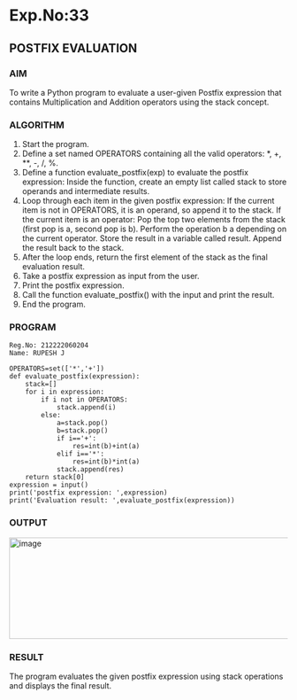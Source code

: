 # Exp.No:33  
## POSTFIX EVALUATION

### AIM  
To write a Python program to evaluate a user-given Postfix expression that contains Multiplication and Addition operators using the stack concept.

### ALGORITHM

1. Start the program.
2. Define a set named OPERATORS containing all the valid operators: *, +, **, -, /, %.
3. Define a function evaluate_postfix(exp) to evaluate the postfix expression:
      Inside the function, create an empty list called stack to store operands and intermediate results.
4. Loop through each item in the given postfix expression:
       If the current item is not in OPERATORS, it is an operand, so append it to the stack.
       If the current item is an operator:
           Pop the top two elements from the stack (first pop is a, second pop is b).
           Perform the operation b <operator> a depending on the current operator.
           Store the result in a variable called result.
           Append the result back to the stack.
5. After the loop ends, return the first element of the stack as the final evaluation result.
6. Take a postfix expression as input from the user.
7. Print the postfix expression.
8. Call the function evaluate_postfix() with the input and print the result.
9. End the program.

### PROGRAM
```
Reg.No: 212222060204
Name: RUPESH J

OPERATORS=set(['*','+']) 
def evaluate_postfix(expression):
    stack=[] 
    for i in expression:
        if i not in OPERATORS:
            stack.append(i)  
        else:
            a=stack.pop()  
            b=stack.pop()
            if i=='+':
                res=int(b)+int(a)  
            elif i=='*':
                res=int(b)*int(a)
            stack.append(res) 
    return stack[0]
expression = input()
print('postfix expression: ',expression)
print('Evaluation result: ',evaluate_postfix(expression))
```
### OUTPUT
<img width="817" height="183" alt="image" src="https://github.com/user-attachments/assets/565601a9-60d9-4eb7-a45e-83cfc793dfaa" />

### RESULT
The program evaluates the given postfix expression using stack operations and displays the final result.
